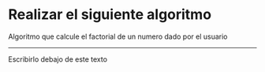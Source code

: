 # Realizar el siguiente algoritmo

Algoritmo que calcule el factorial de un numero dado por el usuario

---

Escribirlo debajo de este texto
